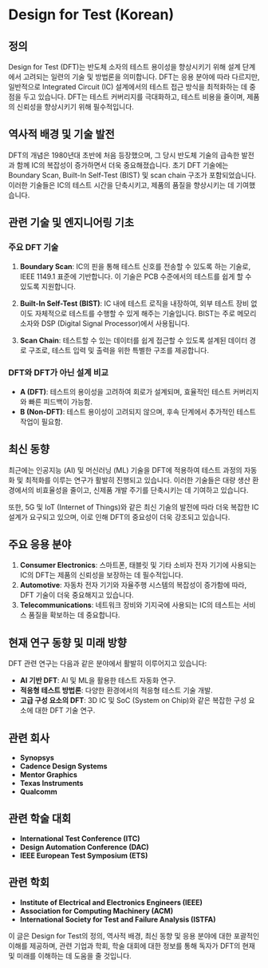 # Design for Test (Korean)

## 정의

Design for Test (DFT)는 반도체 소자의 테스트 용이성을 향상시키기 위해 설계 단계에서 고려되는 일련의 기술 및 방법론을 의미합니다. DFT는 응용 분야에 따라 다르지만, 일반적으로 Integrated Circuit (IC) 설계에서의 테스트 접근 방식을 최적화하는 데 중점을 두고 있습니다. DFT는 테스트 커버리지를 극대화하고, 테스트 비용을 줄이며, 제품의 신뢰성을 향상시키기 위해 필수적입니다.

## 역사적 배경 및 기술 발전

DFT의 개념은 1980년대 초반에 처음 등장했으며, 그 당시 반도체 기술의 급속한 발전과 함께 IC의 복잡성이 증가하면서 더욱 중요해졌습니다. 초기 DFT 기술에는 Boundary Scan, Built-In Self-Test (BIST) 및 scan chain 구조가 포함되었습니다. 이러한 기술들은 IC의 테스트 시간을 단축시키고, 제품의 품질을 향상시키는 데 기여했습니다. 

## 관련 기술 및 엔지니어링 기초

### 주요 DFT 기술

1. **Boundary Scan**: IC의 핀을 통해 테스트 신호를 전송할 수 있도록 하는 기술로, IEEE 1149.1 표준에 기반합니다. 이 기술은 PCB 수준에서의 테스트를 쉽게 할 수 있도록 지원합니다.

2. **Built-In Self-Test (BIST)**: IC 내에 테스트 로직을 내장하여, 외부 테스트 장비 없이도 자체적으로 테스트를 수행할 수 있게 해주는 기술입니다. BIST는 주로 메모리 소자와 DSP (Digital Signal Processor)에서 사용됩니다.

3. **Scan Chain**: 테스트할 수 있는 데이터를 쉽게 접근할 수 있도록 설계된 데이터 경로 구조로, 테스트 입력 및 출력을 위한 특별한 구조를 제공합니다.

### DFT와 DFT가 아닌 설계 비교

- **A (DFT)**: 테스트의 용이성을 고려하여 회로가 설계되며, 효율적인 테스트 커버리지와 빠른 피드백이 가능함.
- **B (Non-DFT)**: 테스트 용이성이 고려되지 않으며, 후속 단계에서 추가적인 테스트 작업이 필요함.

## 최신 동향

최근에는 인공지능 (AI) 및 머신러닝 (ML) 기술을 DFT에 적용하여 테스트 과정의 자동화 및 최적화를 이루는 연구가 활발히 진행되고 있습니다. 이러한 기술들은 대량 생산 환경에서의 비효율성을 줄이고, 신제품 개발 주기를 단축시키는 데 기여하고 있습니다. 

또한, 5G 및 IoT (Internet of Things)와 같은 최신 기술의 발전에 따라 더욱 복잡한 IC 설계가 요구되고 있으며, 이로 인해 DFT의 중요성이 더욱 강조되고 있습니다.

## 주요 응용 분야

1. **Consumer Electronics**: 스마트폰, 태블릿 및 기타 소비자 전자 기기에 사용되는 IC의 DFT는 제품의 신뢰성을 보장하는 데 필수적입니다.
2. **Automotive**: 자동차 전자 기기와 자율주행 시스템의 복잡성이 증가함에 따라, DFT 기술이 더욱 중요해지고 있습니다.
3. **Telecommunications**: 네트워크 장비와 기지국에 사용되는 IC의 테스트는 서비스 품질을 확보하는 데 중요합니다.

## 현재 연구 동향 및 미래 방향

DFT 관련 연구는 다음과 같은 분야에서 활발히 이루어지고 있습니다:

- **AI 기반 DFT**: AI 및 ML을 활용한 테스트 자동화 연구.
- **적응형 테스트 방법론**: 다양한 환경에서의 적응형 테스트 기술 개발.
- **고급 구성 요소의 DFT**: 3D IC 및 SoC (System on Chip)와 같은 복잡한 구성 요소에 대한 DFT 기술 연구.

## 관련 회사

- **Synopsys**
- **Cadence Design Systems**
- **Mentor Graphics**
- **Texas Instruments**
- **Qualcomm**

## 관련 학술 대회

- **International Test Conference (ITC)**
- **Design Automation Conference (DAC)**
- **IEEE European Test Symposium (ETS)**

## 관련 학회

- **Institute of Electrical and Electronics Engineers (IEEE)**
- **Association for Computing Machinery (ACM)**
- **International Society for Test and Failure Analysis (ISTFA)**

이 글은 Design for Test의 정의, 역사적 배경, 최신 동향 및 응용 분야에 대한 포괄적인 이해를 제공하며, 관련 기업과 학회, 학술 대회에 대한 정보를 통해 독자가 DFT의 현재 및 미래를 이해하는 데 도움을 줄 것입니다.